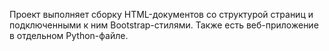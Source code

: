 Проект выполняет сборку HTML-документов со структурой страниц и подключенными к ним Bootstrap-стилями.
Также есть веб-приложение в отдельном Python-файле.